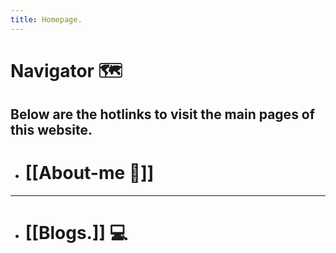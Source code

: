 ```yaml
---
title: Homepage.
---
```


# Navigator 🗺️
 
## Below are the hotlinks to visit the main pages of this website. 

- # [[About-me 👾]]
---
- # [[Blogs.]] 💻
















